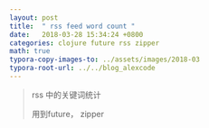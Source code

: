```yaml
---
layout: post
title:  " rss feed word count "
date:   2018-03-28 15:34:24 +0800
categories: clojure future rss zipper
math: true
typora-copy-images-to: ../assets/images/2018-03
typora-root-url: ../../blog_alexcode
---
```



> rss 中的关键词统计
>
> 用到future， zipper

<script src="https://gist.github.com/foxlog/27ab50a79c716679e3b88ff70f5cf332.js"></script>






